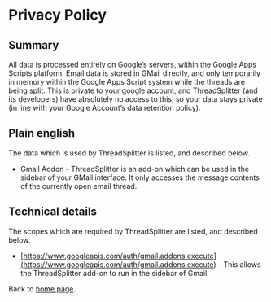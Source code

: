 # Privacy Policy

## Summary
All data is processed entirely on Google’s servers, within the Google Apps Scripts platform. Email data is stored in GMail directly, and only temporarily in memory within the Google Apps Script system while the threads are being split. This is private to your google account, and ThreadSplitter (and its developers) have absolutely no access to this, so your data stays private (in line with your Google Account’s data retention policy).

## Plain english

The data which is used by ThreadSplitter is listed, and described below.
* Gmail Addon - ThreadSplitter is an add-on which can be used in the sidebar of your GMail interface. It only accesses the message contents of the currently open email thread.

## Technical details

The scopes which are required by ThreadSplitter are listed, and described below.
* [https://www.googleapis.com/auth/gmail.addons.execute](https://www.googleapis.com/auth/gmail.addons.execute) - This allows the ThreadSplitter add-on to run in the sidebar of Gmail.

Back to [home page](home.md).